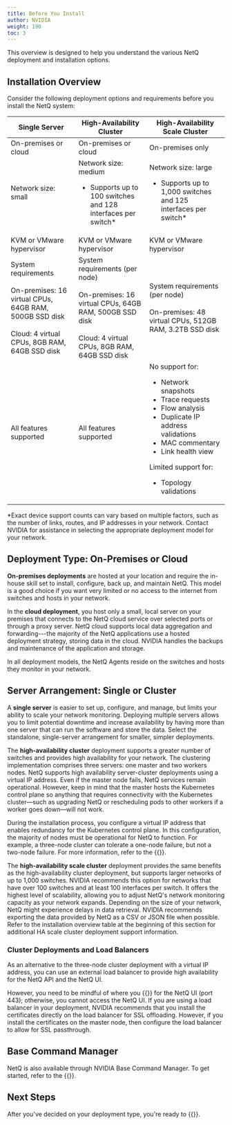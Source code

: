 ```yaml
---
title: Before You Install
author: NVIDIA
weight: 190
toc: 3
---
```


This overview is designed to help you understand the various NetQ deployment and installation options. 

## Installation Overview

Consider the following deployment options and requirements before you install the NetQ system: <!--add BCM column?-->

| Single Server | High-Availability Cluster| High-Availability Scale Cluster |
| --- | --- | --- |
| On-premises or cloud | On-premises or cloud | On-premises only |
| Network size: small<ul></ul>| Network size: medium<ul><li>Supports up to 100 switches and 128 interfaces per switch*</li></ul>|  Network size: large<ul><li>Supports up to 1,000 switches and 125 interfaces per switch*</li></ul>|
| KVM or VMware hypervisor | KVM or VMware hypervisor | KVM or VMware hypervisor |
| System requirements<br><br> On-premises: 16 virtual CPUs, 64GB RAM, 500GB SSD disk<br><br>Cloud: 4 virtual CPUs, 8GB RAM, 64GB SSD disk | System requirements (per node)<br><br> On-premises: 16 virtual CPUs, 64GB RAM, 500GB SSD disk<br><br>Cloud: 4 virtual CPUs, 8GB RAM, 64GB SSD disk |  System requirements (per node)<br><br>On-premises: 48 virtual CPUs, 512GB RAM, 3.2TB SSD disk|
| All features supported | All features supported|  No support for:<ul><li>Network snapshots</li><li>Trace requests</li><li>Flow analysis</li><li>Duplicate IP address validations</li><li>MAC commentary</li><li>Link health view</li></ul> Limited support for:<ul><li>Topology validations</li></ul>|

*Exact device support counts can vary based on multiple factors, such as the number of links, routes, and IP addresses in your network. Contact NVIDIA for assistance in selecting the appropriate deployment model for your network.


## Deployment Type: On-Premises or Cloud

**On-premises deployments** are hosted at your location and require the in-house skill set to install, configure, back up, and maintain NetQ. This model is a good choice if you want very limited or no access to the internet from switches and hosts in your network. 

In the **cloud deployment**, you host only a small, local server on your premises that connects to the NetQ cloud service over selected ports or through a proxy server. NetQ cloud supports local data aggregation and forwarding---the majority of the NetQ applications use a hosted deployment strategy, storing data in the cloud. NVIDIA handles the backups and maintenance of the application and storage.

In all deployment models, the NetQ Agents reside on the switches and hosts they monitor in your network.

## Server Arrangement: Single or Cluster

A **single server** is easier to set up, configure, and manage, but limits your ability to scale your network monitoring. Deploying multiple servers allows you to limit potential downtime and increase availability by having more than one server that can run the software and store the data. Select the standalone, single-server arrangement for smaller, simpler deployments.

The **high-availability cluster** deployment supports a greater number of switches and provides high availability for your network. The clustering implementation comprises three servers: one master and two workers nodes. NetQ supports high availability server-cluster deployments using a virtual IP address. Even if the master node fails, NetQ services remain operational. However, keep in mind that the master hosts the Kubernetes control plane so anything that requires connectivity with the Kubernetes cluster&mdash;such as upgrading NetQ or rescheduling pods to other workers if a worker goes down&mdash;will not work.

During the installation process, you configure a virtual IP address that enables redundancy for the Kubernetes control plane. In this configuration, the majority of nodes must be operational for NetQ to function. For example, a three-node cluster can tolerate a one-node failure, but not a two-node failure. For more information, refer to the {{<exlink url="https://etcd.io/docs/v3.3/faq/" text="etcd documentation">}}.

The **high-availability scale cluster** deployment provides the same benefits as the high-availability cluster deployment, but supports larger networks of up to 1,000 switches. NVIDIA recommends this option for networks that have over 100 switches and at least 100 interfaces per switch. It offers the highest level of scalability, allowing you to adjust NetQ's network monitoring capacity as your network expands. Depending on the size of your network, NetQ might experience delays in data retrieval. NVIDIA recommends exporting the data provided by NetQ as a CSV or JSON file when possible. Refer to the installation overview table at the beginning of this section for additional HA scale cluster deployment support information. 

<!--As the number of devices in your network grows, you can add additional nodes to the cluster to support the additional devices. 4.12 supports only 3-node cluster-->

### Cluster Deployments and Load Balancers

As an alternative to the three-node cluster deployment with a virtual IP address, you can use an external load balancer to provide high availability for the NetQ API and the NetQ UI.

However, you need to be mindful of where you {{<link title="Install a Custom Signed Certificate" text="install the certificates">}} for the NetQ UI (port 443); otherwise, you cannot access the NetQ UI. If you are using a load balancer in your deployment, NVIDIA recommends that you install the certificates directly on the load balancer for SSL offloading. However, if you install the certificates on the master node, then configure the load balancer to allow for SSL passthrough.

## Base Command Manager

NetQ is also available through NVIDIA Base Command Manager. To get started, refer to the {{<exlink url="https://docs.nvidia.com/base-command-manager/#product-manuals" text="Base Command Manager administrator and containerization manuals">}}.

## Next Steps

After you've decided on your deployment type, you're ready to {{<link title="Install the NetQ System" text="install NetQ">}}.